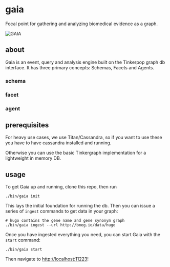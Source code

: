 # gaia

Focal point for gathering and analyzing biomedical evidence as a graph.

![GAIA](https://github.com/bmeg/gaia/blob/master/resources/gaia.jpg)

## about

Gaia is an event, query and analysis engine built on the Tinkerpop graph db interface. It has three primary concepts: Schemas, Facets and Agents.

### schema

### facet

### agent

## prerequisites

For heavy use cases, we use Titan/Cassandra, so if you want to use these you have to have cassandra installed and running.

Otherwise you can use the basic Tinkergraph implementation for a lightweight in memory DB.

## usage

To get Gaia up and running, clone this repo, then run

    ./bin/gaia init

This lays the initial foundation for running the db. Then you can issue a series of `ingest` commands to get data in your graph:

    # hugo contains the gene name and gene synonym graph
    ./bin/gaia ingest --url http://bmeg.io/data/hugo

Once you have ingested everything you need, you can start Gaia with the `start` command:

    ./bin/gaia start

Then navigate to [http://localhost:11223](http://localhost:11223)!
